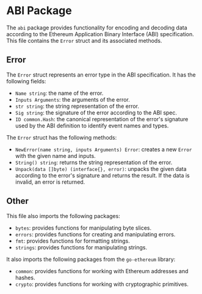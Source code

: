 # ABI Package

The `abi` package provides functionality for encoding and decoding data according to the Ethereum Application Binary Interface (ABI) specification. This file contains the `Error` struct and its associated methods.

## Error

The `Error` struct represents an error type in the ABI specification. It has the following fields:

- `Name string`: the name of the error.
- `Inputs Arguments`: the arguments of the error.
- `str string`: the string representation of the error.
- `Sig string`: the signature of the error according to the ABI spec.
- `ID common.Hash`: the canonical representation of the error's signature used by the ABI definition to identify event names and types.

The `Error` struct has the following methods:

- `NewError(name string, inputs Arguments) Error`: creates a new `Error` with the given name and inputs.
- `String() string`: returns the string representation of the error.
- `Unpack(data []byte) (interface{}, error)`: unpacks the given data according to the error's signature and returns the result. If the data is invalid, an error is returned.

## Other

This file also imports the following packages:

- `bytes`: provides functions for manipulating byte slices.
- `errors`: provides functions for creating and manipulating errors.
- `fmt`: provides functions for formatting strings.
- `strings`: provides functions for manipulating strings.

It also imports the following packages from the `go-ethereum` library:

- `common`: provides functions for working with Ethereum addresses and hashes.
- `crypto`: provides functions for working with cryptographic primitives.